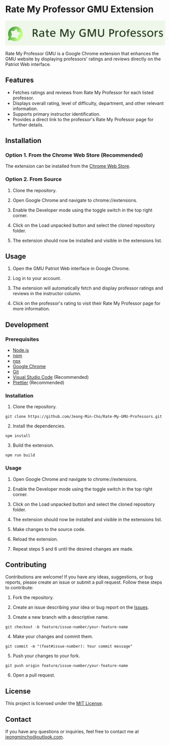 # Rate My Professor GMU Extension

![Extension Logo](./src/img/logo.png)

Rate My Professor GMU is a Google Chrome extension that enhances the GMU website by displaying professors' ratings and reviews directly on the Patriot Web interface.

## Features

- Fetches ratings and reviews from Rate My Professor for each listed professor.
- Displays overall rating, level of difficulty, department, and other relevant information.
- Supports primary instructor identification.
- Provides a direct link to the professor's Rate My Professor page for further details.

## Installation

### Option 1. From the Chrome Web Store (Recommended)

The extension can be installed from the [Chrome Web Store](https://chrome.google.com/webstore/detail/rate-my-gmu-professors/baadmmacgcbifdhpcghklkcohafjddpc).

### Option 2. From Source

1. Clone the repository.

2. Open Google Chrome and navigate to chrome://extensions.

3. Enable the Developer mode using the toggle switch in the top right corner.

4. Click on the Load unpacked button and select the cloned repository folder.

5. The extension should now be installed and visible in the extensions list.

## Usage

1. Open the GMU Patriot Web interface in Google Chrome.

2. Log in to your account.

3. The extension will automatically fetch and display professor ratings and reviews in the instructor column.

4. Click on the professor's rating to visit their Rate My Professor page for more information.

## Development

### Prerequisites

- [Node.js](https://nodejs.org/en/)
- [npm](https://www.npmjs.com/)
- [npx](https://www.npmjs.com/package/npx)
- [Google Chrome](https://www.google.com/chrome/)
- [Git](https://git-scm.com/)
- [Visual Studio Code](https://code.visualstudio.com/) (Recommended)
- [Prettier](https://prettier.io/) (Recommended)

### Installation

1. Clone the repository.

```
git clone https://github.com/Jeong-Min-Cho/Rate-My-GMU-Professors.git
```

2. Install the dependencies.

```
npm install
```

3. Build the extension.

```
npm run build
```

### Usage

1. Open Google Chrome and navigate to chrome://extensions.

2. Enable the Developer mode using the toggle switch in the top right corner.

3. Click on the Load unpacked button and select the cloned repository folder.

4. The extension should now be installed and visible in the extensions list.

5. Make changes to the source code.

6. Reload the extension.

7. Repeat steps 5 and 6 until the desired changes are made.

## Contributing

Contributions are welcome! If you have any ideas, suggestions, or bug reports, please create an issue or submit a pull request. Follow these steps to contribute:

1. Fork the repository.

2. Create an issue describing your idea or bug report on the [Issues](https://github.com/Jeong-Min-Cho/Rate-My-GMU-Professors/issues).

3. Create a new branch with a descriptive name.

```
git checkout -b feature/issue-number/your-feature-name
```

4. Make your changes and commit them.

```
git commit -m "(feat#issue-number): Your commit message"
```

5. Push your changes to your fork.

```
git push origin feature/issue-number/your-feature-name
```

6. Open a pull request.

## License

This project is licensed under the [MIT License](https://github.com/Jeong-Min-Cho/Rate-My-GMU-Professors/blob/main/LICENSE).

## Contact

If you have any questions or inquiries, feel free to contact me at [jeongmincho@outlook.com](mailto:jeongmincho@outlook.com).

